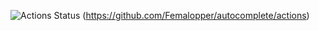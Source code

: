 ![Actions Status](https://github.com/Femalopper/autocomplete/actions/workflows/eslint-check.yml/badge.svg)
(https://github.com/Femalopper/autocomplete/actions)
